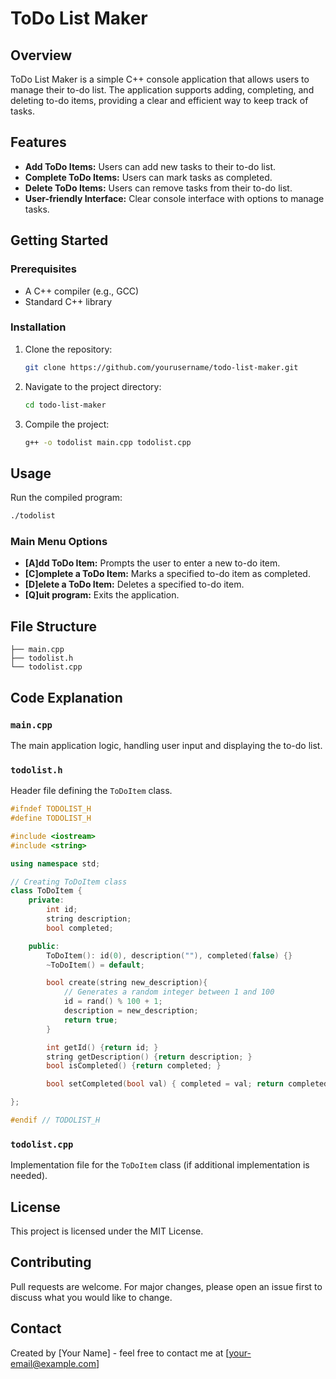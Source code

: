 # ToDo List Maker

## Overview
ToDo List Maker is a simple C++ console application that allows users to manage their to-do list. The application supports adding, completing, and deleting to-do items, providing a clear and efficient way to keep track of tasks.

## Features
- **Add ToDo Items:** Users can add new tasks to their to-do list.
- **Complete ToDo Items:** Users can mark tasks as completed.
- **Delete ToDo Items:** Users can remove tasks from their to-do list.
- **User-friendly Interface:** Clear console interface with options to manage tasks.

## Getting Started

### Prerequisites
- A C++ compiler (e.g., GCC)
- Standard C++ library

### Installation
1. Clone the repository:
    ```sh
    git clone https://github.com/yourusername/todo-list-maker.git
    ```
2. Navigate to the project directory:
    ```sh
    cd todo-list-maker
    ```
3. Compile the project:
    ```sh
    g++ -o todolist main.cpp todolist.cpp
    ```

## Usage
Run the compiled program:
```sh
./todolist
```

### Main Menu Options
- **[A]dd ToDo Item:** Prompts the user to enter a new to-do item.
- **[C]omplete a ToDo Item:** Marks a specified to-do item as completed.
- **[D]elete a ToDo Item:** Deletes a specified to-do item.
- **[Q]uit program:** Exits the application.

## File Structure
```
├── main.cpp
├── todolist.h
└── todolist.cpp
```

## Code Explanation

### `main.cpp`
The main application logic, handling user input and displaying the to-do list.

### `todolist.h`
Header file defining the `ToDoItem` class.

```cpp
#ifndef TODOLIST_H
#define TODOLIST_H

#include <iostream>
#include <string>

using namespace std;

// Creating ToDoItem class
class ToDoItem {
    private:
        int id;
        string description;
        bool completed;

    public:
        ToDoItem(): id(0), description(""), completed(false) {}
        ~ToDoItem() = default;

        bool create(string new_description){
            // Generates a random integer between 1 and 100
            id = rand() % 100 + 1;
            description = new_description;
            return true;
        }

        int getId() {return id; }
        string getDescription() {return description; }
        bool isCompleted() {return completed; }

        bool setCompleted(bool val) { completed = val; return completed; }

};

#endif // TODOLIST_H
```

### `todolist.cpp`
Implementation file for the `ToDoItem` class (if additional implementation is needed).

## License
This project is licensed under the MIT License.

## Contributing
Pull requests are welcome. For major changes, please open an issue first to discuss what you would like to change.

## Contact
Created by [Your Name] - feel free to contact me at [your-email@example.com]
